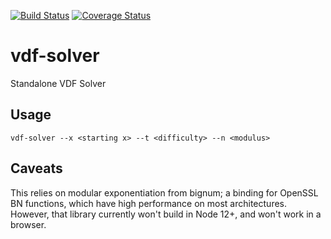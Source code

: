 [![Build Status](https://travis-ci.com/Eco/vdf-solver.svg?token=poXnpmiA2RAigkqypVN5&branch=master)](https://travis-ci.com/Eco/vdf-solver)
[![Coverage Status](https://coveralls.io/repos/github/Eco/vdf-solver/badge.svg?branch=master)](https://coveralls.io/github/Eco/vdf-solver?branch=master)

# vdf-solver
Standalone VDF Solver

## Usage

```
vdf-solver --x <starting x> --t <difficulty> --n <modulus>
```

## Caveats

This relies on modular exponentiation from bignum; a binding for OpenSSL BN
functions, which have high performance on most architectures. However, that
library currently won't build in Node 12+, and won't work in a browser.
